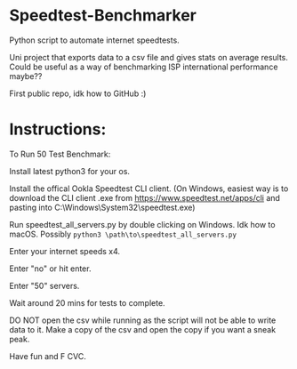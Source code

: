 # Speedtest-Benchmarker
 Python script to automate internet speedtests.
 
 Uni project that exports data to a csv file and gives stats on average results. Could be useful as a way of benchmarking ISP international performance maybe??
 
 First public repo, idk how to GitHub :)

# Instructions:
 To Run 50 Test Benchmark:
 
 Install latest python3 for your os.
 
 Install the offical Ookla Speedtest CLI client. (On Windows, easiest way is to download the CLI client .exe from https://www.speedtest.net/apps/cli and pasting into C:\Windows\System32\speedtest.exe)
 
 Run speedtest_all_servers.py by double clicking on Windows. Idk how to macOS. Possibly `python3 \path\to\speedtest_all_servers.py`
 
 Enter your internet speeds x4.
 
 Enter "no" or hit enter.
 
 Enter "50" servers.
 
 Wait around 20 mins for tests to complete. 
 
 DO NOT open the csv while running as the script will not be able to write data to it. Make a copy of the csv and open the copy if you want a sneak peak.
 
 Have fun and F CVC.
